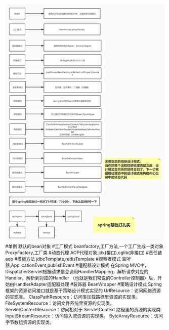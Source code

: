 ![](.z_spring_01_ioc_05_依赖注入_注入方式_注入对应beanprocessor_循环依赖_三级缓存_images/spring中的设计模式.jpg)
#单例
默认的bean对象
#工厂模式
beanfactory,工厂方法,一个工厂生成一类对象
ProxyFactory,工厂类
#动态代理
AOP代理对象,jdk(接口),cglib(非接口)
#责任链
aop
#模板方法
jdbcTemplate,redisTemplate
#观察者模式
监听器,ApplicationEvent,publishEvent
#适配器设计模式
在Spring MVC中，DispatcherServlet根据请求信息调用HandlerMapping，解析请求对应的Handler，解析到对应的Handler
（也就是我们常说的Controller控制器）后，开始由HandlerAdapter适配器处理
#装饰器
BeanWrapper
#策略设计模式
Spring 框架的资源访问接口就是基于策略设计模式实现的
UrlResource：访问网络资源的实现类。
ClassPathResource：访问类加载路径里资源的实现类。
FileSystemResource：访问文件系统里资源的实现类。
ServletContextResource：访问相对于 ServletContext 路径里的资源的实现类.
InputStreamResource：访问输入流资源的实现类。
ByteArrayResource：访问字节数组资源的实现类。
